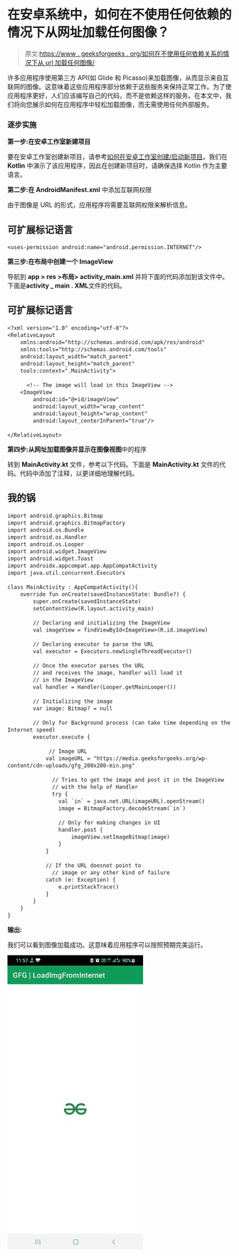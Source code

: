 # 在安卓系统中，如何在不使用任何依赖的情况下从网址加载任何图像？

> 原文:[https://www . geeksforgeeks . org/如何在不使用任何依赖关系的情况下从 url 加载任何图像/](https://www.geeksforgeeks.org/how-to-load-any-image-from-url-without-using-any-dependency-in-android/)

许多应用程序使用第三方 API(如 Glide 和 Picasso)来加载图像，从而显示来自互联网的图像。这意味着这些应用程序部分依赖于这些服务来保持正常工作。为了使应用程序更好，人们应该编写自己的代码，而不是依赖这样的服务。在本文中，我们将向您展示如何在应用程序中轻松加载图像，而无需使用任何外部服务。

### 逐步实施

**第一步:在安卓工作室新建项目**

要在安卓工作室创建新项目，请参考[如何在安卓工作室创建/启动新项目](https://www.geeksforgeeks.org/android-how-to-create-start-a-new-project-in-android-studio/)。我们在 **Kotlin** 中演示了该应用程序，因此在创建新项目时，请确保选择 Kotlin 作为主要语言。

**第二步:在 AndroidManifest.xml** 中添加互联网权限

由于图像是 URL 的形式，应用程序将需要互联网权限来解析信息。

## 可扩展标记语言

```
<uses-permission android:name="android.permission.INTERNET"/>
```

**第三步:在布局中创建一个 ImageView**

导航到 **app > res >布局> activity_main.xml** 并将下面的代码添加到该文件中。下面是**activity _ main . XML**文件的代码。

## 可扩展标记语言

```
<?xml version="1.0" encoding="utf-8"?>
<RelativeLayout 
    xmlns:android="http://schemas.android.com/apk/res/android"
    xmlns:tools="http://schemas.android.com/tools"
    android:layout_width="match_parent"
    android:layout_height="match_parent"
    tools:context=".MainActivity">

      <!-- The image will load in this ImageView -->
    <ImageView
        android:id="@+id/imageView"
        android:layout_width="wrap_content"
        android:layout_height="wrap_content"
        android:layout_centerInParent="true"/>

</RelativeLayout>
```

**第四步:从网址加载图像并显示在图像视图**中的程序

转到 **MainActivity.kt** 文件，参考以下代码。下面是 **MainActivity.kt** 文件的代码。代码中添加了注释，以更详细地理解代码。

## 我的锅

```
import android.graphics.Bitmap
import android.graphics.BitmapFactory
import android.os.Bundle
import android.os.Handler
import android.os.Looper
import android.widget.ImageView
import android.widget.Toast
import androidx.appcompat.app.AppCompatActivity
import java.util.concurrent.Executors

class MainActivity : AppCompatActivity(){
    override fun onCreate(savedInstanceState: Bundle?) {
        super.onCreate(savedInstanceState)
        setContentView(R.layout.activity_main)

        // Declaring and initializing the ImageView
        val imageView = findViewById<ImageView>(R.id.imageView)

        // Declaring executor to parse the URL
        val executor = Executors.newSingleThreadExecutor()

        // Once the executor parses the URL 
        // and receives the image, handler will load it
        // in the ImageView
        val handler = Handler(Looper.getMainLooper())

        // Initializing the image
        var image: Bitmap? = null

        // Only for Background process (can take time depending on the Internet speed)
        executor.execute {

             // Image URL
            val imageURL = "https://media.geeksforgeeks.org/wp-content/cdn-uploads/gfg_200x200-min.png"

              // Tries to get the image and post it in the ImageView
              // with the help of Handler
              try {
                val `in` = java.net.URL(imageURL).openStream()
                image = BitmapFactory.decodeStream(`in`)

                // Only for making changes in UI
                handler.post {
                    imageView.setImageBitmap(image)
                }
            }

            // If the URL doesnot point to 
              // image or any other kind of failure
            catch (e: Exception) {
                e.printStackTrace()
            }
        }
    }
}
```

**输出:**

我们可以看到图像加载成功。这意味着应用程序可以按照预期完美运行。

![](img/83fdb7a1c69377bc2f031cf59bfefdee.png)